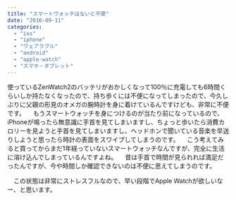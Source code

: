 ```yaml
---
title: "スマートウォッチはないと不便"
date: "2016-09-11"
categories: 
  - "ios"
  - "iphone"
  - "ウェアラブル"
  - "android"
  - "apple-watch"
  - "スマホ・タブレット"
---
```


使っているZenWatch2のバッテリがおかしくなって100％に充電しても6時間くらいしか持たなくなったので、持ち歩くには不便になってしまったので、今久しぶりに父親の形見のオメガの腕時計を身に着けているんですけども、非常に不便です。 　もうスマートウォッチを身につけるのが当たり前になっているので、iPhoneが鳴ったら無意識に手首を見てしまいますし、ちょっと歩いたら消費カロリーを見ようと手首を見てしまいますし、ヘッドホンで聞いている音楽を早送りしようと思ったら時計の表面をスワイプしてしまうのです。 　こう考えてみると買ってからまだ1年経っていないスマートウォッチなんですが、完全に生活に溶け込んでしまっているんですよね。 　昔は手首で時間が見られれば満足だったんですが、今や時間しか確認できないのは不便に思えてしまうのです。

　この状態は非常にストレスフルなので、早い段階でApple Watchが欲しいなー、と思います。
